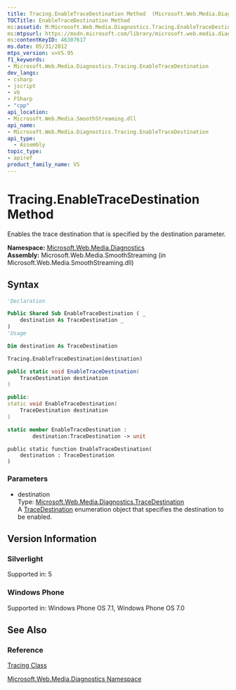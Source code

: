 ```yaml
---
title: Tracing.EnableTraceDestination Method  (Microsoft.Web.Media.Diagnostics)
TOCTitle: EnableTraceDestination Method
ms:assetid: M:Microsoft.Web.Media.Diagnostics.Tracing.EnableTraceDestination(Microsoft.Web.Media.Diagnostics.TraceDestination)
ms:mtpsurl: https://msdn.microsoft.com/library/microsoft.web.media.diagnostics.tracing.enabletracedestination(v=VS.95)
ms:contentKeyID: 46307617
ms.date: 05/31/2012
mtps_version: v=VS.95
f1_keywords:
- Microsoft.Web.Media.Diagnostics.Tracing.EnableTraceDestination
dev_langs:
- csharp
- jscript
- vb
- FSharp
- "cpp"
api_location:
- Microsoft.Web.Media.SmoothStreaming.dll
api_name:
- Microsoft.Web.Media.Diagnostics.Tracing.EnableTraceDestination
api_type:
  - Assembly
topic_type:
- apiref
product_family_name: VS
---
```


# Tracing.EnableTraceDestination Method

Enables the trace destination that is specified by the destination parameter.

**Namespace:**  [Microsoft.Web.Media.Diagnostics](microsoft-web-media-diagnostics-namespace_1.md)  
**Assembly:**  Microsoft.Web.Media.SmoothStreaming (in Microsoft.Web.Media.SmoothStreaming.dll)

## Syntax

```vb
'Declaration

Public Shared Sub EnableTraceDestination ( _
    destination As TraceDestination _
)
'Usage

Dim destination As TraceDestination

Tracing.EnableTraceDestination(destination)
```

```csharp
public static void EnableTraceDestination(
    TraceDestination destination
)
```

```cpp
public:
static void EnableTraceDestination(
    TraceDestination destination
)
```

``` fsharp
static member EnableTraceDestination : 
        destination:TraceDestination -> unit 
```

```jscript
public static function EnableTraceDestination(
    destination : TraceDestination
)
```

### Parameters

  - destination  
    Type: [Microsoft.Web.Media.Diagnostics.TraceDestination](tracedestination-enumeration-microsoft-web-media-diagnostics_1.md)  
    A [TraceDestination](tracedestination-enumeration-microsoft-web-media-diagnostics_1.md) enumeration object that specifies the destination to be enabled.

## Version Information

### Silverlight

Supported in: 5  

### Windows Phone

Supported in: Windows Phone OS 7.1, Windows Phone OS 7.0  

## See Also

### Reference

[Tracing Class](tracing-class-microsoft-web-media-diagnostics_1.md)

[Microsoft.Web.Media.Diagnostics Namespace](microsoft-web-media-diagnostics-namespace_1.md)
